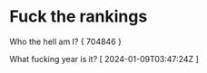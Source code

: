 # Fuck the rankings

Who the hell am I?
{ 704846 }

What fucking year is it?
[ 2024-01-09T03:47:24Z ]
